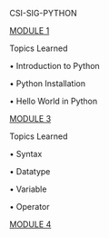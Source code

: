 CSI-SIG-PYTHON

[MODULE 1](https://github.com/deepanshu-hub/CSI_SIG_PYTHON/tree/master/Module%201)

Topics Learned

•	Introduction to Python

•	Python Installation

•	Hello World in Python

[MODULE 3](https://github.com/deepanshu-hub/CSI_SIG_PYTHON/tree/master/Modue%203)

Topics Learned

•	Syntax

•	Datatype

•	Variable

•	Operator

[MODULE 4]()

